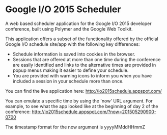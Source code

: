 # Google I/O 2015 Scheduler #
A web based scheduler application for the Google I/O 2015 developer conference, built using Polymer and the Google Web Toolkit.

This application offers a subset of the functionality offered by the official Google I/O schedule site/app with the following key differences:

* Schedule information is saved into cookies in the browser.
* Sessions that are offered at more than one time during the conference are easily identified and links to the alternative times are provided in popup menus making it easier to define your schedule.
* You are provided with warning icons to inform you when you have included a session in your schedule more than once.

You can find the live application here: http://io2015schedule.appspot.com/ 

You can emulate a specific time by using the 'now' URL argument.
For example, to see what the app looked like at the beginning of day 2 of the conference: http://io2015schedule.appspot.com/?now=201505290900-0700

The timestamp format for the now argument is yyyyMMddHHmmZ
